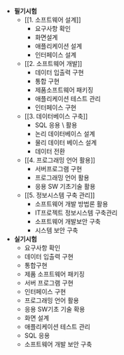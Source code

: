 - **필기시험**
    - [[1. 소프트웨어 설계]]
        - 요구사항 확인
        - 화면설계
        - 애플리케이션 설계
        - 인터페이스 설계
    - [[2. 소프트웨어 개발]]
        - 데이터 입출력 구현
        - 통합 구현
        - 제품소프트웨어 패키징
        - 애플리케이션 테스트 관리
        - 인터페이스 구현
    - [[3. 데이터베이스 구축]]
        - SQL 응용 \ 활용
        - 논리 데이터베이스 설계
        - 물리 데이터 베이스 설계
        - 데이터 전환
    - [[4. 프로그래밍 언어 활용]]
        - 서버프로그램 구현
        - 프로그래밍 언어 활용
        - 응용 SW 기초기술 활용
    - [[5. 정보시스템 구축 관리]]
        - 소프트웨어 개발 방법론 활용
        - IT프로젝트 정보시스템 구축관리
        - 소프트웨어 개발보안 구축
        - 시스템 보안 구축
- **실기시험**
    - 요구사항 확인
    - 데이터 입출력 구현
    - 통합구현
    - 제품 소프트웨어 패키징
    - 서버 프로그램 구현
    - 인터페이스 구현
    - 프로그래밍 언어 활용
    - 응용 SW기초 기술 확용
    - 화면 설계
    - 애플리케이션 테스트 관리
    - SQL 응용
    - 소프트웨어 개발 보안 구축
